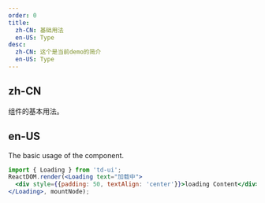 ```yaml
---
order: 0
title:
  zh-CN: 基础用法
  en-US: Type
desc:
  zh-CN: 这个是当前demo的简介
  en-US: Type
---
```


## zh-CN

组件的基本用法。

## en-US

The basic usage of the component.


```jsx
import { Loading } from 'td-ui';
ReactDOM.render(<Loading text="加载中">
  <div style={{padding: 50, textAlign: 'center'}}>loading Content</div>
</Loading>, mountNode);
```
